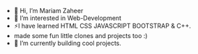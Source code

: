 - 👋 Hi, I’m Mariam Zaheer
- 👀 I’m interested in Web-Development
- ⚡I have learned HTML CSS JAVASCRIPT BOOTSTRAP & C++.
- made some fun little clones and projects too :)
- 🌱 I’m currently building cool projects.

<!---
mariamzaheer21/mariamzaheer21 is a ✨ special ✨ repository because its `README.md` (this file) appears on your GitHub profile.
You can click the Preview link to take a look at your changes.
--->
